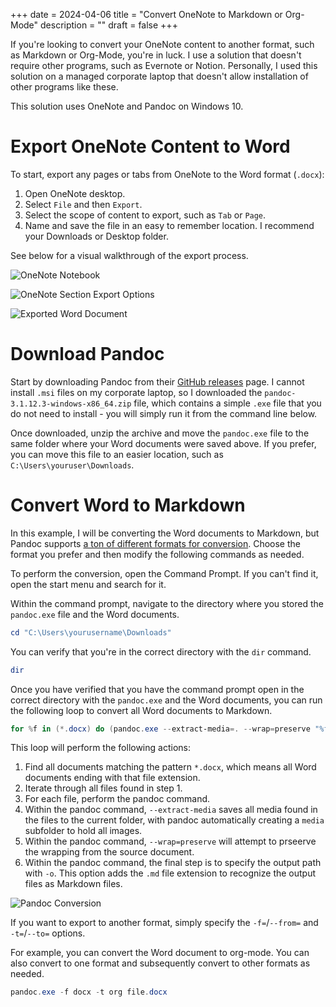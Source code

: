+++
date = 2024-04-06
title = "Convert OneNote to Markdown or Org-Mode"
description = ""
draft = false
+++

If you\'re looking to convert your OneNote content to another format,
such as Markdown or Org-Mode, you\'re in luck. I use a solution that
doesn\'t require other programs, such as Evernote or Notion. Personally,
I used this solution on a managed corporate laptop that doesn\'t allow
installation of other programs like these.

This solution uses OneNote and Pandoc on Windows 10.

# Export OneNote Content to Word

To start, export any pages or tabs from OneNote to the Word format
(`.docx`):

1.  Open OneNote desktop.
2.  Select `File` and then `Export`.
3.  Select the scope of content to export, such as `Tab` or
    `Page`.
4.  Name and save the file in an easy to remember location. I recommend
    your Downloads or Desktop folder.

See below for a visual walkthrough of the export process.

![OneNote
Notebook](https://img.cleberg.net/blog/20240406-convert-onenote-to-markdown/onenote.png)

![OneNote Section Export
Options](https://img.cleberg.net/blog/20240406-convert-onenote-to-markdown/export.png)

![Exported Word
Document](https://img.cleberg.net/blog/20240406-convert-onenote-to-markdown/word.png)

# Download Pandoc

Start by downloading Pandoc from their [GitHub
releases](https://github.com/jgm/pandoc/releases) page. I cannot install
`.msi` files on my corporate laptop, so I downloaded the
`pandoc-3.1.12.3-windows-x86_64.zip` file, which contains a
simple `.exe` file that you do not need to install - you will
simply run it from the command line below.

Once downloaded, unzip the archive and move the `pandoc.exe`
file to the same folder where your Word documents were saved above. If
you prefer, you can move this file to an easier location, such as
`C:\Users\youruser\Downloads`.

# Convert Word to Markdown

In this example, I will be converting the Word documents to Markdown,
but Pandoc supports [a ton of different formats for
conversion](https://github.com/jgm/pandoc?tab=readme-ov-file#the-universal-markup-converter).
Choose the format you prefer and then modify the following commands as
needed.

To perform the conversion, open the Command Prompt. If you can\'t find
it, open the start menu and search for it.

Within the command prompt, navigate to the directory where you stored
the `pandoc.exe` file and the Word documents.

```ps1
cd "C:\Users\yourusername\Downloads"
```

You can verify that you\'re in the correct directory with the
`dir` command.

```ps1
dir
```

Once you have verified that you have the command prompt open in the
correct directory with the `pandoc.exe` and the Word
documents, you can run the following loop to convert all Word documents
to Markdown.

```ps1
for %f in (*.docx) do (pandoc.exe --extract-media=. --wrap=preserve "%f" -o "%f.md")
```

This loop will perform the following actions:

1.  Find all documents matching the pattern `*.docx`, which
    means all Word documents ending with that file extension.
2.  Iterate through all files found in step 1.
3.  For each file, perform the pandoc command.
4.  Within the pandoc command, `--extract-media` saves all
    media found in the files to the current folder, with pandoc
    automatically creating a `media` subfolder to hold all
    images.
5.  Within the pandoc command, `--wrap=preserve` will attempt
    to prseerve the wrapping from the source document.
6.  Within the pandoc command, the final step is to specify the output
    path with `-o`. This option adds the `.md`
    file extension to recognize the output files as Markdown files.

![Pandoc
Conversion](https://img.cleberg.net/blog/20240406-convert-onenote-to-markdown/command.png)

If you want to export to another format, simply specify the
`-f=`/`--from=` and `-t=`/`--to=` options.

For example, you can convert the Word document to org-mode. You can also
convert to one format and subsequently convert to other formats as
needed.

```ps1
pandoc.exe -f docx -t org file.docx
```
